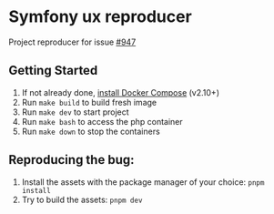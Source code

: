 # Symfony ux reproducer

Project reproducer for issue [#947](https://github.com/zenstruck/foundry/issues/947)

## Getting Started

1. If not already done, [install Docker Compose](https://docs.docker.com/compose/install/) (v2.10+)
2. Run `make build` to build fresh image
3. Run `make dev` to start project
4. Run `make bash` to access the php container
5. Run `make down` to stop the containers

## Reproducing the bug:

1. Install the assets with the package manager of your choice: `pnpm install`
2. Try to build the assets: `pnpm dev`
